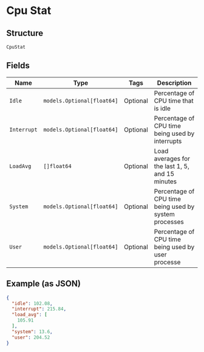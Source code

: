 
# Cpu Stat

## Structure

`CpuStat`

## Fields

| Name | Type | Tags | Description |
|  --- | --- | --- | --- |
| `Idle` | `models.Optional[float64]` | Optional | Percentage of CPU time that is idle |
| `Interrupt` | `models.Optional[float64]` | Optional | Percentage of CPU time being used by interrupts |
| `LoadAvg` | `[]float64` | Optional | Load averages for the last 1, 5, and 15 minutes |
| `System` | `models.Optional[float64]` | Optional | Percentage of CPU time being used by system processes |
| `User` | `models.Optional[float64]` | Optional | Percentage of CPU time being used by user processe |

## Example (as JSON)

```json
{
  "idle": 102.08,
  "interrupt": 215.84,
  "load_avg": [
    105.91
  ],
  "system": 13.6,
  "user": 204.52
}
```

